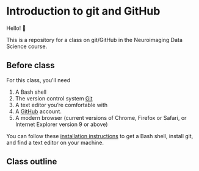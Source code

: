 # Introduction to git and GitHub

Hello! 👋 

This is a repository for a class on git/GitHub in the Neuroimaging Data Science course. 

## Before class
For this class, you'll need
1. A Bash shell
2. The version control system [Git](https://git-scm.com/)
3. A text editor you’re comfortable with 
4. A [GitHub](https://github.com/) account.
5. A modern browser (current versions of Chrome, Firefox or Safari, or Internet Explorer version 9 or above)

You can follow these [installation instructions](https://github.com/koudyk/intro_git_github/blob/main/installation_instructions.md) to get a Bash shell, install git, and find a text editor on your machine. 

## Class outline

